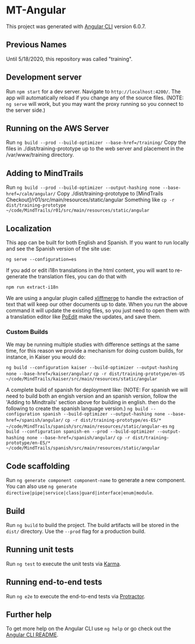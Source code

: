 # MT-Angular

This project was generated with [Angular CLI](https://github.com/angular/angular-cli) version 6.0.7.

## Previous Names

Until 5/18/2020, this repository was called "training".

## Development server

Run `npm start` for a dev server. Navigate to `http://localhost:4200/`. The app will automatically reload if you change any of the source files.
(NOTE: `ng serve` will work, but you may want the proxy running so you connect to the server side.)

## Running on the AWS Server

Run `ng build --prod --build-optimizer --base-href=/training/`
Copy the files in ./dist/training-prototype up to the web server and placement in the /var/www/training directory.

## Adding to MindTrails

Run `ng build --prod --build-optimizer --output-hashing none --base-href=/calm/angular/`
Copy ./dist/training-prototype to [MindTrails Checkout]/r01/src/main/resources/static/angular
Something like `cp -r dist/training-prototype ~/code/MindTrails/r01/src/main/resources/static/angular`

## Localization
This app can be built for both English and Spanish.  If you want to run locally and see the Spanish version of the site use:
```
ng serve --configuration=es
```
If you add or edit i18n translations in the html content, you will want to re-generate the translation files, you can do that with
```angular2html
npm run extract-i18n
```
We are using a angular plugin called [xliffmerge](https://github.com/martinroob/ngx-i18nsupport/wiki/Tutorial-for-using-xliffmerge-with-angular-cli) to handle the extraction of text that will keep our other documents up to date.
When you run the above command it will update the existing files, so you just need to open them with a translation 
editor like [PoEdit](https://poeditor.com/) make the updates, and save them.


### Custom Builds
We may be running multiple studies with difference settings at the same time, for this reason
we provide a mechanism for doing custom builds, for instance, in Kaiser you would do:

`ng build --configuration kaiser --build-optimizer --output-hashing none --base-href=/kaiser/angular/`
`cp -r dist/training-prototype/en-US ~/code/MindTrails/kaiser/src/main/resources/static/angular`

A complete build of spanish for deployment like:
(NOTE:  For spanish we will need to build both an engish version and an spanish version, follow the 'Adding to Mindtrails'
section above for building in english. then do the following to create the spanish language version.)
`ng build --configuration spanish --build-optimizer --output-hashing none --base-href=/spanish/angular/`
`cp -r dist/training-prototype/es-ES/* ~/code/MindTrails/spanish/src/main/resources/static/angular-es`
`ng build --configuration spanish-en --prod --build-optimizer --output-hashing none --base-href=/spanish/angular/`
`cp -r dist/training-prototype/en-ES/* ~/code/MindTrails/spanish/src/main/resources/static/angular`


## Code scaffolding

Run `ng generate component component-name` to generate a new component. You can also use `ng generate directive|pipe|service|class|guard|interface|enum|module`.

## Build

Run `ng build` to build the project. The build artifacts will be stored in the `dist/` directory. Use the `--prod` flag for a production build.

## Running unit tests

Run `ng test` to execute the unit tests via [Karma](https://karma-runner.github.io).

## Running end-to-end tests

Run `ng e2e` to execute the end-to-end tests via [Protractor](http://www.protractortest.org/).

## Further help

To get more help on the Angular CLI use `ng help` or go check out the [Angular CLI README](https://github.com/angular/angular-cli/blob/master/README.md).
